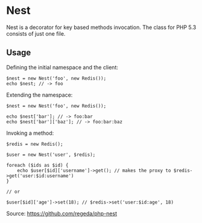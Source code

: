 Nest
========

Nest is a decorator for key based methods invocation. The class for PHP 5.3 consists
of just one file.

Usage
-----

Defining the initial namespace and the client:

    $nest = new Nest('foo', new Redis());
    echo $nest; // -> foo

Extending the namespace:

    $nest = new Nest('foo', new Redis());

    echo $nest['bar']; // -> foo:bar
    echo $nest['bar']['baz']; // -> foo:bar:baz

Invoking a method:

    $redis = new Redis();

    $user = new Nest('user', $redis);

    foreach ($ids as $id) {
        echo $user[$id]['username']->get(); // makes the proxy to $redis->get('user:$id:username')
    }

    // or

    $user[$id]['age']->set(18); // $redis->set('user:$id:age', 18)

    

Source: https://github.com/regeda/php-nest
